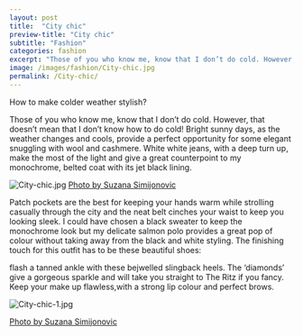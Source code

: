 ```yaml
---
layout: post
title:  "City chic"
preview-title: "City chic"
subtitle: "Fashion"
categories: fashion
excerpt: "Those of you who know me, know that I don’t do cold. However, that doesn’t mean that I don’t know how to do cold! Bright sunny days, as the weather changes and cools, provide a perfect opportunity" 
image: /images/fashion/City-chic.jpg
permalink: /City-chic/
---
```

How to make colder weather stylish? 

Those of you who know me, know that I don’t do cold. However, that doesn’t mean that I don’t know how to do cold! Bright sunny days, as the weather changes and cools, provide a perfect opportunity for some elegant snuggling with wool and cashmere. White white jeans, with a deep turn up, make the most of the light and give a great counterpoint to my monochrome, belted coat with its jet black lining.

<img src="{{ '/images/fashion/City-chic.jpg' | prepend: SourceUrl }}" alt="City-chic.jpg">
<a href="https://www.instagram.com/simisu__/" target="_blank">Photo by Suzana Simijonovic</a>

Patch pockets are the best for keeping your hands warm while strolling casually through the city and the neat belt cinches your waist to keep you looking sleek. I could have chosen a black sweater to keep the monochrome look but my delicate salmon polo provides a great pop of colour without taking away from the black and white styling. The finishing touch for this outfit has to be these beautiful shoes:

flash a tanned ankle with these bejwelled slingback heels. The ‘diamonds’ give a gorgeous sparkle and will take you straight to The Ritz if you fancy. Keep your make up flawless,with a strong lip colour and perfect brows. 

 <div class="row no-gutters">
    <div class="col-md-6 col-sm-12">
        <div class="post-left-image" style="background: url(../images/fashion/City-chic-2.jpg) no-repeat; background-size: cover; margin-right: 0.5rem; max-height: 600px !important"></div>
    </div>
    <div class="col-md-6 col-sm-12">
        <div class="post-right-image" style="background: url(../images/fashion/City-chic-3.jpg) no-repeat; background-size: cover; margin-left: 0.5rem; max-height: 600px !important"></div>
    </div>
</div>
<img src="{{ '/images/fashion/City-chic-1.jpg' | prepend: SourceUrl }}" alt="City-chic-1.jpg">

<a href="https://www.instagram.com/suzypap_/" target="_blank">Photo by Suzana Simijonovic</a>
